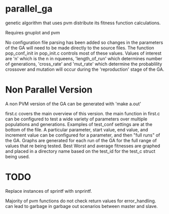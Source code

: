 parallel_ga
===========

genetic algorithm that uses pvm distribute its fitness function calculations.

Requires gnuplot and pvm

No configuration file parsing has been added so changes in the parameters of the GA will need to be made directly to the source files. The function pop_conf_init in pop_init.c controls most of these values. Values of interest are 'n' which is the n in nqueens, 'length_of_run' which determines number of generations, 'cross_rate' and 'mut_rate' which determine the probablility crossover and mutation will occur during the 'reproduction' stage of the GA.  

# Non Parallel Version #

A non PVM version of the GA can be generated with 'make a.out'

first.c covers the main overview of this version. the main function in first.c can be configured to test a wide variety of parameters over multiple populations and generations. Examples of test_conf settings are at the bottom of the file. A particular parameter, start value, end value, and increment value can be configured for a parameter, and then "full runs" of the GA. Graphs are generated for each run of the GA for the full range of values that re being tested. Best Worst and average fitnesses are graphed and placed in a directory name based on the test_id for the test_c struct being used. 

# TODO #

Replace instances of sprintf with snprintf.

Majority of pvm functions do not check return values for error_handling. can lead to garbage in garbage out scenarios between master and slave.

